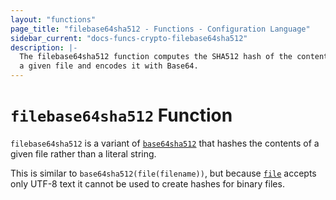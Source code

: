 ```yaml
---
layout: "functions"
page_title: "filebase64sha512 - Functions - Configuration Language"
sidebar_current: "docs-funcs-crypto-filebase64sha512"
description: |-
  The filebase64sha512 function computes the SHA512 hash of the contents of
  a given file and encodes it with Base64.
---
```


# `filebase64sha512` Function


`filebase64sha512` is a variant of [`base64sha512`](./base64sha512.html)
that hashes the contents of a given file rather than a literal string.

This is similar to `base64sha512(file(filename))`, but
because [`file`](./file.html) accepts only UTF-8 text it cannot be used to
create hashes for binary files.
